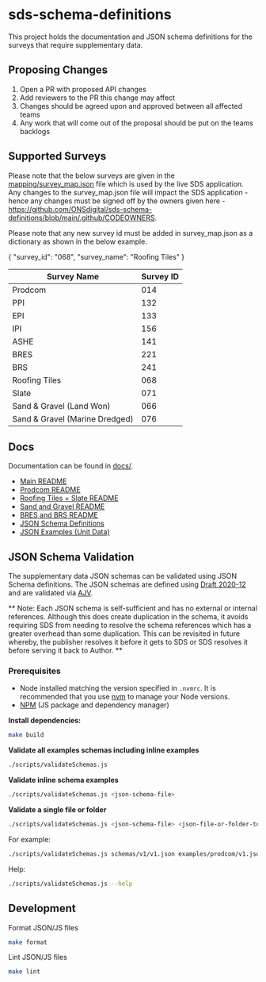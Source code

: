 # sds-schema-definitions

This project holds the documentation and JSON schema definitions for the surveys that require supplementary data.

## Proposing Changes

1. Open a PR with proposed API changes
2. Add reviewers to the PR this change may affect
3. Changes should be agreed upon and approved between all affected teams
4. Any work that will come out of the proposal should be put on the teams backlogs

## Supported Surveys

Please note that the below surveys are given in the [mapping/survey_map.json](mapping/survey_map.json) file which is used by the live SDS application.
Any changes to the survey_map.json file will impact the SDS application - hence any changes must be signed off by the owners
given here - https://github.com/ONSdigital/sds-schema-definitions/blob/main/.github/CODEOWNERS.

Please note that any new survey id must be added in survey_map.json as a dictionary as shown in the below example.

{ "survey_id": "068", "survey_name": "Roofing Tiles" }

| Survey Name                    | Survey ID |
| ------------------------------ | --------- |
| Prodcom                        | 014       |
| PPI                            | 132       |
| EPI                            | 133       |
| IPI                            | 156       |
| ASHE                           | 141       |
| BRES                           | 221       |
| BRS                            | 241       |
| Roofing Tiles                  | 068       |
| Slate                          | 071       |
| Sand & Gravel (Land Won)       | 066       |
| Sand & Gravel (Marine Dredged) | 076       |

## Docs

Documentation can be found in [docs/](./docs).

- [Main README](docs/README.md)
- [Prodcom README](docs/prodcom.md)
- [Roofing Tiles + Slate README](docs/roofing_tiles_slate)
- [Sand and Gravel README](docs/sand_and_gravel)
- [BRES and BRS README](docs/bres_and_brs.md)
- [JSON Schema Definitions](schemas)
- [JSON Examples (Unit Data)](examples)

## JSON Schema Validation

The supplementary data JSON schemas can be validated using JSON Schema definitions. The JSON schemas are defined using [Draft 2020-12](https://json-schema.org/specification-links.html#2020-12) and are validated via [AJV](https://ajv.js.org/).

** Note: Each JSON schema is self-sufficient and has no external or internal references. Although this does create duplication in the schema, it avoids requiring SDS from needing to resolve the schema references which has a greater overhead than some duplication. This can be revisited in future whereby, the publisher resolves it before it gets to SDS or SDS resolves it before serving it back to Author. **

### Prerequisites

- Node installed matching the version specified in `.nvmrc`. It is recommended that you use [nvm](https://github.com/nvm-sh/nvm) to manage your Node versions.
- [NPM](https://docs.npmjs.com/downloading-and-installing-node-js-and-npm) (JS package and dependency manager)

**Install dependencies:**

```bash
make build
```

**Validate all examples schemas including inline examples**

```bash
./scripts/validateSchemas.js
```

**Validate inline schema examples**

```bash
./scripts/validateSchemas.js <json-schema-file>
```

**Validate a single file or folder**

```bash
./scripts/validateSchemas.js <json-schema-file> <json-file-or-folder-to-validate>
```

For example:

```bash
./scripts/validateSchemas.js schemas/v1/v1.json examples/prodcom/v1.json
```

Help:

```bash
./scripts/validateSchemas.js --help
```

## Development

Format JSON/JS files

```bash
make format
```

Lint JSON/JS files

```bash
make lint
```
